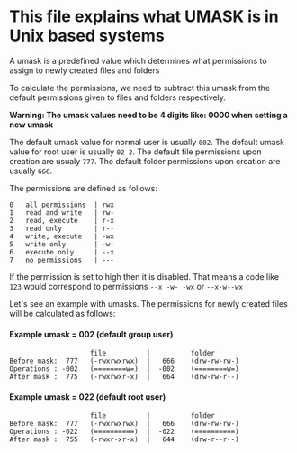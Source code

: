 # This file explains what UMASK is in Unix based systems

A umask is a predefined value which determines what permissions to assign to newly created files and folders

To calculate the permissions, we need to subtract this umask from the default
permissions given to files and folders respectively.

**Warning: The umask values need to be 4 digits like: 0000 when setting a new umask**

The default umask value for normal user is usually `002`. 
The default umask value for root user is usually `02 2`.
The default file permissions upon creation are usualy `777`.
The default folder permissions upon creation are usually `666`.

The permissions are defined as follows:
```
0   all permissions  | rwx  
1   read and write   | rw- 
2   read, execute    | r-x
3   read only        | r--
4   write, execute   | -wx
5   write only       | -w-
6   execute only     | --x
7   no permissions   | ---
```
If the permission is set to high then it is disabled. That means a code like `123`
would correspond to permissions `--x -w- -wx` or `--x-w--wx`

Let's see an example with umasks. The permissions for newly created files will be calculated as follows:

#### Example umask = 002 (default group user)
```
                    file          |          folder
Before mask:  777   (-rwxrwxrwx)  |   666    (drw-rw-rw-) 
Operations : -002   (========w=)  |  -002    (========w=) 
After mask :  775   (-rwxrwxr-x)  |   664    (drw-rw-r--) 
```

#### Example umask = 022 (default root user)
```
                    file          |          folder
Before mask:  777   (-rwxrwxrwx)  |   666    (drw-rw-rw-)   
Operations : -022   (==========)  |  -022    (==========)   
After mask :  755   (-rwxr-xr-x)  |   644    (drw-r--r--)    
```